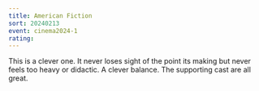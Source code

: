 ```yaml
---
title: American Fiction
sort: 20240213
event: cinema2024-1
rating: 
---
```

This is a clever one. It never loses sight of the point its making but never feels too heavy or didactic. A clever balance. The supporting cast are all great. 
